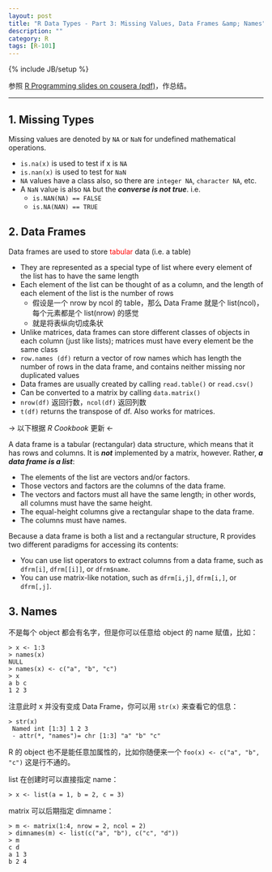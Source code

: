 ```yaml
---
layout: post
title: "R Data Types - Part 3: Missing Values, Data Frames &amp; Names"
description: ""
category: R
tags: [R-101]
---
```

{% include JB/setup %}

参照 [R Programming slides on cousera (pdf)](https://d396qusza40orc.cloudfront.net/rprog/lecture_slides/DataTypes.pdf)，作总结。

---

## 1. Missing Types

Missing values are denoted by `NA` or `NaN` for undefined mathematical operations.

* `is.na(x)` is used to test if x is `NA`
* `is.nan(x)` is used to test for `NaN`
* `NA` values have a class also, so there are `integer NA`, `character NA`, etc.
* A `NaN` value is also `NA` but the _**converse is not true**_. i.e.
	* `is.NAN(NA) == FALSE`
	* `is.NA(NAN) == TRUE`

## 2. Data Frames

Data frames are used to store <font color="red">tabular</font> data (i.e. a table)  

* They are represented as a special type of list where every element of the list has to have the same length
* Each element of the list can be thought of as a column, and the length of each element of the list is the number of rows
	* 假设是一个 nrow by ncol 的 table，那么 Data Frame 就是个 list(ncol)，每个元素都是个 list(nrow) 的感觉
	* 就是将表纵向切成条状
* Unlike matrices, data frames can store different classes of objects in each column (just like lists); matrices must have every element be the same class
* `row.names (df)` return a vector of row names which has length the number of rows in the data frame, and contains neither missing nor duplicated values
* Data frames are usually created by calling `read.table()` or `read.csv()`
* Can be converted to a matrix by calling `data.matrix()`
* `nrow(df)` 返回行数，`ncol(df)` 返回列数
* `t(df)` returns the transpose of df. Also works for matrices.

-> 以下根据 _R Cookbook_ 更新 <-

A data frame is a tabular (rectangular) data structure, which means that it has rows and columns. It is _**not**_ implemented by a matrix, however. Rather, _**a data frame is a list**_:

* The elements of the list are vectors and/or factors.
* Those vectors and factors are the columns of the data frame.
* The vectors and factors must all have the same length; in other words, all columns must have the same height.
* The equal-height columns give a rectangular shape to the data frame.
* The columns must have names.

Because a data frame is both a list and a rectangular structure, R provides two different paradigms for accessing its contents:

* You can use list operators to extract columns from a data frame, such as `dfrm[i]`, `dfrm[[i]]`, or `dfrm$name`.
* You can use matrix-like notation, such as `dfrm[i,j]`, `dfrm[i,]`, or `dfrm[,j]`.

## 3. Names

不是每个 object 都会有名字，但是你可以任意给 object 的 name 赋值，比如：

	> x <- 1:3
	> names(x)
	NULL
	> names(x) <- c("a", "b", "c")
	> x
	a b c
	1 2 3
	
注意此时 x 并没有变成 Data Frame，你可以用 `str(x)` 来查看它的信息：

	> str(x)
	 Named int [1:3] 1 2 3
	 - attr(*, "names")= chr [1:3] "a" "b" "c"
	 
R 的 object 也不是能任意加属性的，比如你随便来一个 `foo(x) <- c("a", "b", "c")` 这是行不通的。  

list 在创建时可以直接指定 name：

	> x <- list(a = 1, b = 2, c = 3)
	
matrix 可以后期指定 dimname：

	> m <- matrix(1:4, nrow = 2, ncol = 2)
	> dimnames(m) <- list(c("a", "b"), c("c", "d"))
	> m
	c d
	a 1 3
	b 2 4